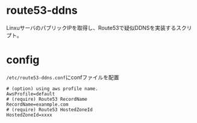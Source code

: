 # route53-ddns
LinxuサーバのパブリックIPを取得し、Route53で疑似DDNSを実装するスクリプト。
# config
`/etc/route53-ddns.conf`にconfファイルを配置
```
# (option) using aws profile name.
AwsProfile=default
# (require) Route53 RecordName 
RecordName=exanmple.com
# (require) Route53 HostedZoneId
HostedZoneId=xxxx
```